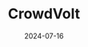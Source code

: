 ---  
layout: startup_page  
title: "CrowdVolt"  
id: "crowdvolt.com"  
permalink: "/crowdvoltcrowdvolt.com07162024/"  
website: "https://www.crowdvolt.com/"  
funding_round: "Seed"  
funding_amount: "$1.4M"  
investors: "Brickyard VC, Goodwater Capital, Pioneer Fund, angel investors"  
about: "CrowdVolt is a bid-ask ticket marketplace designed to provide a more transparent and affordable way for users to buy and sell event tickets, particularly for rave and EDM events. Unlike traditional secondary marketplaces, CrowdVolt prioritizes buyer-set prices and direct communication between buyers and sellers, creating a more user-centric experience. The platform aims to disrupt the current secondary ticketing system known for high fees and potential risks."  
markets: "Ticketing, Events, EDM, Marketplace, Media and Entertainment, Social Network"  
hq: "New York, New York, United States"  
founded_year: "2024"  
linkedin: "https://www.linkedin.com/company/crowdvolt"  
twitter: "https://twitter.com/CrowdVolt"  
instagram: ""  
facebook: ""  
crunchbase: "https://www.crunchbase.com/organization/crowdvolt"  
pitchbook: "https://pitchbook.com/profiles/company/593003-35"  

date_display: "16-Jul-2024"  
date: "2024-07-16"

# SEO Optimization  
meta_title: "CrowdVolt - Seed Funding ($1.4M)"  
meta_description: "CrowdVolt, CrowdVolt is a bid-ask ticket marketplace designed to provide a more transparent and affordable way for users to buy and sell event tickets, particula..."  
meta_keywords: "CrowdVolt, Ticketing, Events, EDM, Marketplace, Media and Entertainment, Social Network, Seed funding"  
canonical_url: "https://startup.projectstartups.com/crowdvoltcrowdvolt.com07162024/"  
---